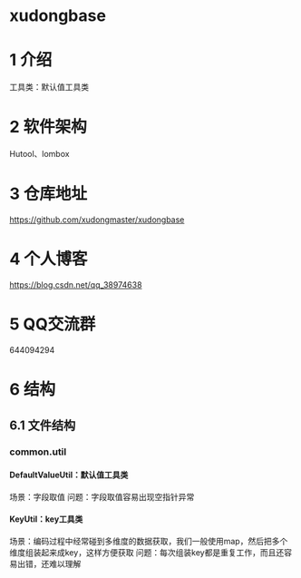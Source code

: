 # xudongbase

# 1 介绍
工具类：默认值工具类

# 2 软件架构
Hutool、lombox
# 3 仓库地址
https://github.com/xudongmaster/xudongbase

# 4 个人博客
https://blog.csdn.net/qq_38974638

# 5 QQ交流群
644094294

# 6 结构
## 6.1 文件结构
### common.util
#### DefaultValueUtil：默认值工具类
场景：字段取值
问题：字段取值容易出现空指针异常
#### KeyUtil：key工具类
场景：编码过程中经常碰到多维度的数据获取，我们一般使用map，然后把多个维度组装起来成key，这样方便获取
问题：每次组装key都是重复工作，而且还容易出错，还难以理解